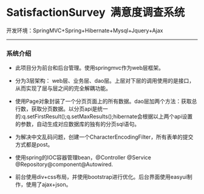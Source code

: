# SatisfactionSurvey  满意度调查系统

开发环境：SpringMVC+Spring+Hibernate+Mysql+Jquery+Ajax

* * *

### 系统介绍

- 此项目分为前台和后台管理。使用springmvc作为web层框架。
  
- 分为3层架构： web层、业务层、dao层。上层对下层的调用使用的是接口，从而实现了层与层之间的完全解耦功能。

- 使用Page对象封装了一个分页页面上的所有数据。dao层加两个方法：获取总行数，获取分页数据。以分页api是统一的:q.setFirstResult();q.setMaxResults();hibernate会根据以上两个api设置的参数，自动生成对应数据库的独有的分页sql语句。

- 为解决中文乱码问题，创建一个CharacterEncodingFilter，所有表单的提交方式都是post。

- 使用spring的IOC容器管理bean，@Controller @Service @Repository@component@Autowired.

- 前台使用div+css布局，并使用bootstrap进行优化。后台界面使用easyui制作，使用了ajax+json。   
